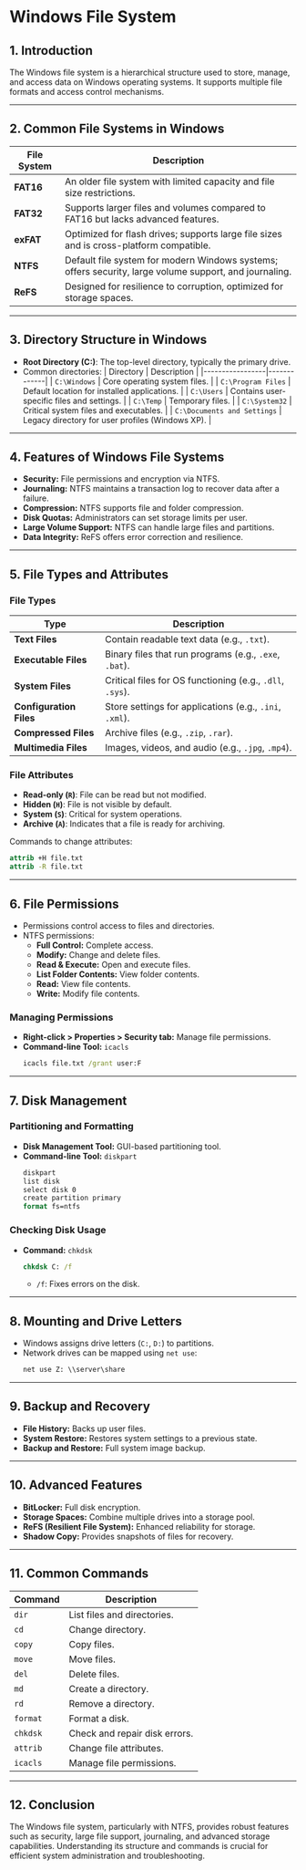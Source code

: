 # Windows File System

## 1. Introduction
The Windows file system is a hierarchical structure used to store, manage, and access data on Windows operating systems. It supports multiple file formats and access control mechanisms.

---

## 2. Common File Systems in Windows
| File System | Description |
|-------------|-------------|
| **FAT16**   | An older file system with limited capacity and file size restrictions. |
| **FAT32**   | Supports larger files and volumes compared to FAT16 but lacks advanced features. |
| **exFAT**   | Optimized for flash drives; supports large file sizes and is cross-platform compatible. |
| **NTFS**    | Default file system for modern Windows systems; offers security, large volume support, and journaling. |
| **ReFS**    | Designed for resilience to corruption, optimized for storage spaces. |

---

## 3. Directory Structure in Windows
- **Root Directory (C:\)**: The top-level directory, typically the primary drive.
- Common directories:
  | Directory       | Description |
  |-----------------|-------------|
  | `C:\Windows`    | Core operating system files. |
  | `C:\Program Files` | Default location for installed applications. |
  | `C:\Users`      | Contains user-specific files and settings. |
  | `C:\Temp`       | Temporary files. |
  | `C:\System32`   | Critical system files and executables. |
  | `C:\Documents and Settings` | Legacy directory for user profiles (Windows XP). |

---

## 4. Features of Windows File Systems
- **Security:** File permissions and encryption via NTFS.
- **Journaling:** NTFS maintains a transaction log to recover data after a failure.
- **Compression:** NTFS supports file and folder compression.
- **Disk Quotas:** Administrators can set storage limits per user.
- **Large Volume Support:** NTFS can handle large files and partitions.
- **Data Integrity:** ReFS offers error correction and resilience.

---

## 5. File Types and Attributes
### File Types
| Type          | Description |
|---------------|-------------|
| **Text Files** | Contain readable text data (e.g., `.txt`). |
| **Executable Files** | Binary files that run programs (e.g., `.exe`, `.bat`). |
| **System Files** | Critical files for OS functioning (e.g., `.dll`, `.sys`). |
| **Configuration Files** | Store settings for applications (e.g., `.ini`, `.xml`). |
| **Compressed Files** | Archive files (e.g., `.zip`, `.rar`). |
| **Multimedia Files** | Images, videos, and audio (e.g., `.jpg`, `.mp4`). |

### File Attributes
- **Read-only (`R`)**: File can be read but not modified.
- **Hidden (`H`)**: File is not visible by default.
- **System (`S`)**: Critical for system operations.
- **Archive (`A`)**: Indicates that a file is ready for archiving.

Commands to change attributes:
```cmd
attrib +H file.txt
attrib -R file.txt
```

---

## 6. File Permissions
- Permissions control access to files and directories.
- NTFS permissions:
  - **Full Control:** Complete access.
  - **Modify:** Change and delete files.
  - **Read & Execute:** Open and execute files.
  - **List Folder Contents:** View folder contents.
  - **Read:** View file contents.
  - **Write:** Modify file contents.

### Managing Permissions
- **Right-click > Properties > Security tab:** Manage file permissions.
- **Command-line Tool:** `icacls`
  ```cmd
  icacls file.txt /grant user:F
  ```

---

## 7. Disk Management
### Partitioning and Formatting
- **Disk Management Tool:** GUI-based partitioning tool.
- **Command-line Tool:** `diskpart`
  ```cmd
  diskpart
  list disk
  select disk 0
  create partition primary
  format fs=ntfs
  ```

### Checking Disk Usage
- **Command:** `chkdsk`
  ```cmd
  chkdsk C: /f
  ```
  - `/f`: Fixes errors on the disk.

---

## 8. Mounting and Drive Letters
- Windows assigns drive letters (`C:`, `D:`) to partitions.
- Network drives can be mapped using `net use`:
  ```cmd
  net use Z: \\server\share
  ```

---

## 9. Backup and Recovery
- **File History:** Backs up user files.
- **System Restore:** Restores system settings to a previous state.
- **Backup and Restore:** Full system image backup.

---

## 10. Advanced Features
- **BitLocker:** Full disk encryption.
- **Storage Spaces:** Combine multiple drives into a storage pool.
- **ReFS (Resilient File System):** Enhanced reliability for storage.
- **Shadow Copy:** Provides snapshots of files for recovery.

---

## 11. Common Commands
| Command | Description |
|---------|-------------|
| `dir`   | List files and directories. |
| `cd`    | Change directory. |
| `copy`  | Copy files. |
| `move`  | Move files. |
| `del`   | Delete files. |
| `md`    | Create a directory. |
| `rd`    | Remove a directory. |
| `format`| Format a disk. |
| `chkdsk`| Check and repair disk errors. |
| `attrib`| Change file attributes. |
| `icacls`| Manage file permissions. |

---

## 12. Conclusion
The Windows file system, particularly with NTFS, provides robust features such as security, large file support, journaling, and advanced storage capabilities. Understanding its structure and commands is crucial for efficient system administration and troubleshooting.
